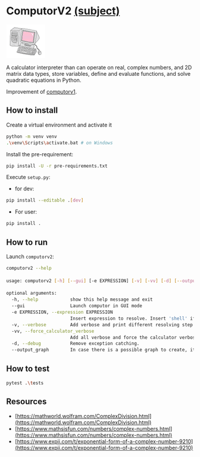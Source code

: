 # ComputorV2 [(subject)](https://cdn.intra.42.fr/pdf/pdf/5667/en.pdf)

![gif](computorv2.gif)

A calculator interpreter than can operate on real, complex numbers, and 2D matrix data types, store variables, define and evaluate functions, and solve quadratic equations in Python.

Improvement of [computorv1](https://github.com/Sithi5/computorv1).

## How to install

Create a virtual environment and activate it
```bash
python -m venv venv
.\venv\Scripts\activate.bat # on Windows
```

Install the pre-requirement:
```bash
pip install -U -r pre-requirements.txt
```

Execute `setup.py`:

* for dev:
```bash
pip install --editable .[dev]
```
* For user:
```bash
pip install .
```

## How to run

Launch `computorv2`:

```bash
computorv2 --help

usage: computorv2 [-h] [--gui] [-e EXPRESSION] [-v] [-vv] [-d] [--output_graph]

optional arguments:
  -h, --help            show this help message and exit
  --gui                 Launch computor in GUI mode
  -e EXPRESSION, --expression EXPRESSION
                        Insert expression to resolve. Insert 'shell' if you want inline shell expression resolver.
  -v, --verbose         Add verbose and print different resolving step.
  -vv, --force_calculator_verbose
                        Add all verbose and force the calculator verbose.
  -d, --debug           Remove exception catching.
  --output_graph        In case there is a possible graph to create, it will output it in a new file.
```

## How to test

```bash
pytest .\tests
```

## Resources
* [https://mathworld.wolfram.com/ComplexDivision.html](https://mathworld.wolfram.com/ComplexDivision.html)
* [https://www.mathsisfun.com/numbers/complex-numbers.html](https://www.mathsisfun.com/numbers/complex-numbers.html)
* [https://www.expii.com/t/exponential-form-of-a-complex-number-9210](https://www.expii.com/t/exponential-form-of-a-complex-number-9210)